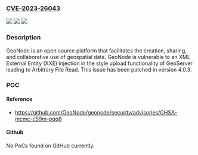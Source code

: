 ### [CVE-2023-26043](https://cve.mitre.org/cgi-bin/cvename.cgi?name=CVE-2023-26043)
![](https://img.shields.io/static/v1?label=Product&message=geonode&color=blue)
![](https://img.shields.io/static/v1?label=Version&message=%3C%204.0.3%20&color=brightgreen)
![](https://img.shields.io/static/v1?label=Vulnerability&message=CWE-611%3A%20Improper%20Restriction%20of%20XML%20External%20Entity%20Reference&color=brightgreen)

### Description

GeoNode is an open source platform that facilitates the creation, sharing, and collaborative use of geospatial data. GeoNode is vulnerable to an XML External Entity (XXE) injection in the style upload functionality of GeoServer leading to Arbitrary File Read. This issue has been patched in version 4.0.3.

### POC

#### Reference
- https://github.com/GeoNode/geonode/security/advisories/GHSA-mcmc-c59m-pqq8

#### Github
No PoCs found on GitHub currently.

